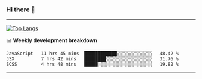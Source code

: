 ### Hi there 👋

-------
[![Top Langs](https://github-readme-stats.vercel.app/api/top-langs/?username=ashish-r)](https://github.com/anuraghazra/github-readme-stats)

📊 **Weekly development breakdown**
<!--START_SECTION:waka-->
```text
JavaScript   11 hrs 45 mins  ████████████░░░░░░░░░░░░░   48.42 % 
JSX          7 hrs 42 mins   ████████░░░░░░░░░░░░░░░░░   31.76 % 
SCSS         4 hrs 48 mins   █████░░░░░░░░░░░░░░░░░░░░   19.82 % 
```
<!--END_SECTION:waka-->
-------

<!--
**ashish-r/ashish-r** is a ✨ _special_ ✨ repository because its `README.md` (this file) appears on your GitHub profile.

Here are some ideas to get you started:

- 🔭 I’m currently working on ...
- 🌱 I’m currently learning ...
- 👯 I’m looking to collaborate on ...
- 🤔 I’m looking for help with ...
- 💬 Ask me about ...
- 📫 How to reach me: ...
- 😄 Pronouns: ...
- ⚡ Fun fact: ...
-->
